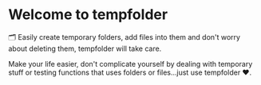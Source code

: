 # Welcome to tempfolder

🗂 Easily create temporary folders, add files into them and don't worry about deleting them, tempfolder will take care.

Make your life easier, don't complicate yourself by dealing with temporary stuff or testing functions that uses folders or files...just use tempfolder ❤️.
